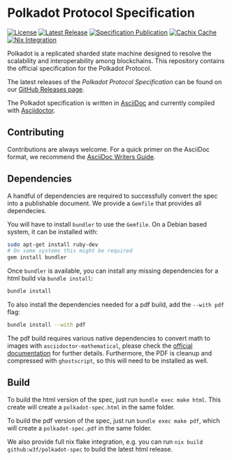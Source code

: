 # Polkadot Protocol Specification

[![License](https://img.shields.io/github/license/w3f/polkadot-spec.svg)](https://github.com/w3f/polkadot-spec/blob/main/LICENSE)
[![Latest Release](https://img.shields.io/github/release/w3f/polkadot-spec.svg)](https://github.com/w3f/polkadot-spec/releases/latest)
[![Specification Publication](https://github.com/w3f/polkadot-spec/actions/workflows/asciidoctor.deb.yml/badge.svg)](https://github.com/w3f/polkadot-spec/actions/workflows/asciidoctor.deb.yml)
[![Cachix Cache](https://img.shields.io/badge/cachix-w3fpkgs-blue.svg)](https://w3fpkgs.cachix.org)
[![Nix Integration](https://github.com/w3f/polkadot-spec/actions/workflows/asciidoctor.nix.yml/badge.svg)](https://github.com/w3f/polkadot-spec/actions/workflows/asciidoctor.nix.yml)

Polkadot is a replicated sharded state machine designed to resolve the scalability and interoperability among blockchains. This repository contains the official specification for the Polkadot Protocol.
 
The latest releases of the *Polkadot Protocol Specification* can be found on our [GitHub Releases page](https://github.com/w3f/polkadot-spec/releases).

The Polkadot specification is written in [AsciiDoc](https://docs.asciidoctor.org/asciidoc/latest) and currently compiled with [Asciidoctor](https://asciidoctor.org/).

## Contributing

Contributions are always welcome. For a quick primer on the AsciiDoc format, we recommend the [AsciiDoc Writers Guide](https://asciidoctor.org/docs/asciidoc-writers-guide).

## Dependencies

A handful of dependencies are required to successfully convert the spec into a publishable document. We provide a `Gemfile` that provides all dependecies.

You will have to install `bundler` to use the `Gemfile`. On a Debian based system, it can be installed with:

```bash
sudo apt-get install ruby-dev
# On some systems this might be required
gem install bundler
```

Once `bundler` is available, you can install any missing dependencies for a html build via `bundle install`:

```bash
bundle install
```

To also install the dependencies needed for a pdf build, add the `--with pdf` flag: 

```bash
bundle install --with pdf
```

The pdf build requires various native dependencies to convert math to images with  `asciidoctor-mathematical`, please check the [official documentation](https://github.com/asciidoctor/asciidoctor-mathematical#installation=) for further details. Furthermore, the PDF is cleanup and compressed with `ghostscript`, so this will need to be installed as well.

## Build

To build the html version of the spec, just run `bundle exec make html`. This create will create a `polkadot-spec.html` in the same folder.

To build the pdf version of the spec, just run `bundle exec make pdf`, which will create a `polkadot-spec.pdf` in the same folder.

We also provide full nix flake integration, e.g. you can run `nix build github:w3f/polkadot-spec` to build the latest html release.
